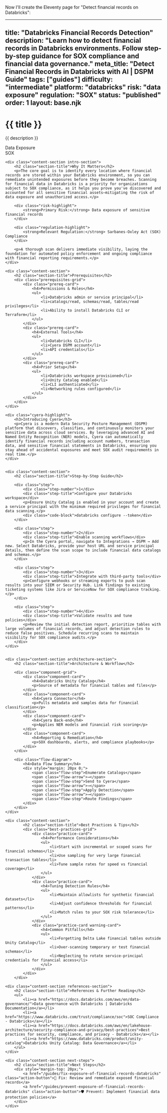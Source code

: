 Now I'll create the Eleventy page for "Detect financial records on Databricks":

---
title: "Databricks Financial Records Detection"
description: "Learn how to detect financial records in Databricks environments. Follow step-by-step guidance for SOX compliance and financial data governance."
meta_title: "Detect Financial Records in Databricks with AI | DSPM Guide"
tags: ["guides"]
difficulty: "intermediate"
platform: "databricks"
risk: "data exposure"
regulation: "SOX"
status: "published"
order: 1
layout: base.njk
---

<div class="container">
    <div class="header">
        <h1>{{ title }}</h1>
        <p>{{ description }}</p>
        <div class="badge">Data Exposure</div>
        <div class="badge regulation">SOX</div>
    </div>

    <div class="content-section intro-section">
        <h2 class="section-title">Why It Matters</h2>
        <p>The core goal is to identify every location where financial records are stored within your Databricks environment, so you can remediate unintended exposures before they become breaches. Scanning for financial data in Databricks is a priority for organizations subject to SOX compliance, as it helps you prove you've discovered and accounted for all sensitive financial assets—mitigating the risk of data exposure and unauthorized access.</p>
        
        <div class="risk-highlight">
            <strong>Primary Risk:</strong> Data exposure of sensitive financial records
        </div>
        
        <div class="regulation-highlight">
            <strong>Relevant Regulation:</strong> Sarbanes-Oxley Act (SOX) Compliance
        </div>
        
        <p>A thorough scan delivers immediate visibility, laying the foundation for automated policy enforcement and ongoing compliance with financial reporting requirements.</p>
    </div>

    <div class="content-section">
        <h2 class="section-title">Prerequisites</h2>
        <div class="prerequisites-grid">
            <div class="prereq-card">
                <h4>Permissions & Roles</h4>
                <ul>
                    <li>Databricks admin or service principal</li>
                    <li>catalogs/read, schemas/read, tables/read privileges</li>
                    <li>Ability to install Databricks CLI or Terraform</li>
                </ul>
            </div>
            <div class="prereq-card">
                <h4>External Tools</h4>
                <ul>
                    <li>Databricks CLI</li>
                    <li>Cyera DSPM account</li>
                    <li>API credentials</li>
                </ul>
            </div>
            <div class="prereq-card">
                <h4>Prior Setup</h4>
                <ul>
                    <li>Databricks workspace provisioned</li>
                    <li>Unity Catalog enabled</li>
                    <li>CLI authenticated</li>
                    <li>Networking rules configured</li>
                </ul>
            </div>
        </div>
    </div>
	
    <div class="cyera-highlight">
        <h3>Introducing Cyera</h3>
        <p>Cyera is a modern Data Security Posture Management (DSPM) platform that discovers, classifies, and continuously monitors your sensitive data across cloud services. By leveraging advanced AI and Named Entity Recognition (NER) models, Cyera can automatically identify financial records including account numbers, transaction data, and sensitive financial statements in Databricks, ensuring you stay ahead of accidental exposures and meet SOX audit requirements in real time.</p>
    </div>
	

    <div class="content-section">
        <h2 class="section-title">Step-by-Step Guide</h2>
        
        <div class="step">
            <div class="step-number">1</div>
            <div class="step-title">Configure your Databricks workspace</div>
            <p>Ensure Unity Catalog is enabled in your account and create a service principal with the minimum required privileges for financial data scanning.</p>
            <div class="code-block">databricks configure --token</div>
        </div>

        <div class="step">
            <div class="step-number">2</div>
            <div class="step-title">Enable scanning workflows</div>
            <p>In the Cyera portal, navigate to Integrations → DSPM → Add new. Select Databricks, provide your host URL and service principal details, then define the scan scope to include financial data catalogs and schemas.</p>
        </div>

        <div class="step">
            <div class="step-number">3</div>
            <div class="step-title">Integrate with third-party tools</div>
            <p>Configure webhooks or streaming exports to push scan results into your SIEM or Security Hub. Link findings to existing ticketing systems like Jira or ServiceNow for SOX compliance tracking.</p>
        </div>

        <div class="step">
            <div class="step-number">4</div>
            <div class="step-title">Validate results and tune policies</div>
            <p>Review the initial detection report, prioritize tables with large volumes of financial records, and adjust detection rules to reduce false positives. Schedule recurring scans to maintain visibility for SOX compliance audits.</p>
        </div>
    </div>


    <div class="content-section architecture-section">
        <h2 class="section-title">Architecture & Workflow</h2>
        
        <div class="component-grid">
            <div class="component-card">
                <h4>Databricks Unity Catalog</h4>
                <p>Source of metadata for financial tables and files</p>
            </div>
            <div class="component-card">
                <h4>Cyera Connector</h4>
                <p>Pulls metadata and samples data for financial classification</p>
            </div>
            <div class="component-card">
                <h4>Cyera Back-end</h4>
                <p>Applies NER models and financial risk scoring</p>
            </div>
            <div class="component-card">
                <h4>Reporting & Remediation</h4>
                <p>SOX dashboards, alerts, and compliance playbooks</p>
            </div>
        </div>

        <div class="flow-diagram">
            <h4>Data Flow Summary</h4>
            <div style="margin: 20px 0;">
                <span class="flow-step">Enumerate Catalogs</span>
                <span class="flow-arrow">→</span>
                <span class="flow-step">Send to Cyera</span>
                <span class="flow-arrow">→</span>
                <span class="flow-step">Apply Detection</span>
                <span class="flow-arrow">→</span>
                <span class="flow-step">Route Findings</span>
            </div>
        </div>
    </div>

	<div class="content-section">
	        <h2 class="section-title">Best Practices & Tips</h2>
	        <div class="best-practices-grid">
	            <div class="practice-card">
	                <h4>Performance Considerations</h4>
	                <ul>
	                    <li>Start with incremental or scoped scans for financial schemas</li>
	                    <li>Use sampling for very large financial transaction tables</li>
	                    <li>Tune sample rates for speed vs financial coverage</li>
	                </ul>
	            </div>
	            <div class="practice-card">
	                <h4>Tuning Detection Rules</h4>
	                <ul>
	                    <li>Maintain allowlists for synthetic financial datasets</li>
	                    <li>Adjust confidence thresholds for financial patterns</li>
	                    <li>Match rules to your SOX risk tolerance</li>
	                </ul>
	            </div>
	            <div class="practice-card warning-card">
	                <h4>Common Pitfalls</h4>
	                <ul>
	                    <li>Forgetting Delta Lake financial tables outside Unity Catalog</li>
	                    <li>Over-scanning temporary or test financial schemas</li>
	                    <li>Neglecting to rotate service-principal credentials for financial access</li>
	                </ul>
	            </div>
	        </div>
	    </div>

    <div class="content-section references-section">
        <h2 class="section-title">References & Further Reading</h2>
        <ul>
            <li><a href="https://docs.databricks.com/aws/en/data-governance/">Data governance with Databricks | Databricks Documentation</a></li>
            <li><a href="https://www.databricks.com/trust/compliance/soc">SOC Compliance - Databricks</a></li>
            <li><a href="https://docs.databricks.com/aws/en/lakehouse-architecture/security-compliance-and-privacy/best-practices">Best practices for security, compliance, and privacy - Databricks</a></li>
            <li><a href="https://www.databricks.com/product/unity-catalog">Databricks Unity Catalog: Data Governance</a></li>
        </ul>
    </div>

    <div class="content-section next-steps">
        <h2 class="section-title">Next Steps</h2>
        <div style="margin-top: 20px;">
            <a href="/guides/fix-exposure-of-financial-records-databricks" class="action-button">🔧 Fix: Review and remediate exposed financial records</a>
            <a href="/guides/prevent-exposure-of-financial-records-databricks" class="action-button">🛡️ Prevent: Implement financial data protection policies</a>
        </div>
    </div>
</div>
